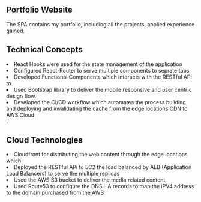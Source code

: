 ## Portfolio Website
The SPA contains my portfolio, including all the projects, applied experience gained. 

## Technical Concepts
<li> React Hooks were used for the state management of the application </li> 
<li>Configured React-Router to serve multiple components to seprate tabs</li>
<li> Developed Functional Components which interacts with the RESTful APi to </li>
<li> Used Bootstrap library to deliver the mobile responsive and user centric design flow. </li>
<li> Developed the CI/CD workflow which automates the process building and deploying and invalidating the cache from the edge locations CDN to AWS Cloud </li>.


## Cloud Technologies
<li> Cloudfront for distributing the web content through the edge locations which</li>
<li> Deployed the RESTful APi to EC2 the load balanced by ALB (Application Load Balancers) to serve the multiple replicas </li>
<li> Used the AWS S3 bucket to deliver the media related content.</li>
<li> Used Route53 to configure the DNS - A records to map the iPV4 address to the domain purchased from the AWS </li>
